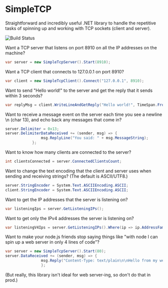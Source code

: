 # SimpleTCP
Straightforward and incredibly useful .NET library to handle the repetitive tasks of spinning up and working with TCP sockets (client and server).

![Build Status](https://ci.appveyor.com/api/projects/status/felx0b90mwgr4l4n?svg=true)

Want a TCP server that listens on port 8910 on all the IP addresses on the machine?

```cs
var server = new SimpleTcpServer().Start(8910);
```

Want a TCP client that connects to 127.0.0.1 on port 8910?

```cs
var client = new SimpleTcpClient().Connect("127.0.0.1", 8910);
```

Want to send "Hello world!" to the server and get the reply that it sends within 3 seconds?

```cs
var replyMsg = client.WriteLineAndGetReply("Hello world!", TimeSpan.FromSeconds(3));
```

Want to receive a message event on the server each time you see a newline \n (char 13), and echo back any messages that come in?

```cs
server.Delimiter = 0x13;
server.DelimiterDataReceived += (sender, msg) => {
                msg.ReplyLine("You said: " + msg.MessageString);
            };
```

Want to know how many clients are connected to the server?

```cs
int clientsConnected = server.ConnectedClientsCount;
```

Want to change the text encoding that the client and server uses when sending and receiving strings? (The default is ASCII/UTF8.)

```cs
server.StringEncoder = System.Text.ASCIIEncoding.ASCII;
client.StringEncoder = System.Text.ASCIIEncoding.ASCII;
```

Want to get the IP addresses that the server is listening on?

```cs
var listeningIps = server.GetListeningIPs();
```

Want to get only the IPv4 addresses the server is listening on?

```cs
var listeningV4Ips = server.GetListeningIPs().Where(ip => ip.AddressFamily == System.Net.Sockets.AddressFamily.InterNetwork);
```

Want to make your node.js friends stop saying things like "with node I can spin up a web server in only 4 lines of code"?

```cs
var server = new SimpleTcpServer().Start(80);
server.DataReceived += (sender, msg) => {
                msg.Reply("Content-Type: text/plain\n\nHello from my web server!"); 
                };
```

(But really, this library isn't ideal for web server-ing, so don't do that in prod.)
